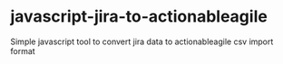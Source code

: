 # javascript-jira-to-actionableagile
Simple javascript tool to convert jira data to actionableagile csv import format
